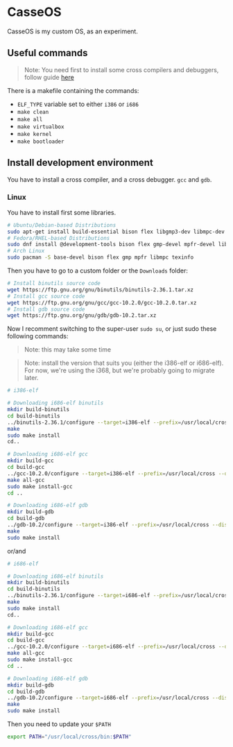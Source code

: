 # CasseOS
CasseOS is my custom OS, as an experiment.

## Useful commands

> Note: You need first to install some cross compilers and debuggers, follow guide [here](#install-development-environment)

There is a makefile containing the commands:

- `ELF_TYPE` variable set to either `i386` or `i686`
- `make clean`
- `make all`
- `make virtualbox`
- `make kernel`
- `make bootloader`

## Install development environment
You have to install a cross compiler, and a cross debugger. `gcc` and `gdb`.

### Linux
You have to install first some libraries.
```bash
# Ubuntu/Debian-based Distributions
sudo apt-get install build-essential bison flex libgmp3-dev libmpc-dev libmpfr-dev texinfo
# Fedora/RHEL-based Distributions
sudo dnf install @development-tools bison flex gmp-devel mpfr-devel libmpc-devel texinfo
# Arch Linux
sudo pacman -S base-devel bison flex gmp mpfr libmpc texinfo
```

Then you have to go to a custom folder or the `Downloads` folder:

```bash
# Install binutils source code
wget https://ftp.gnu.org/gnu/binutils/binutils-2.36.1.tar.xz
# Install gcc source code
wget https://ftp.gnu.org/gnu/gcc/gcc-10.2.0/gcc-10.2.0.tar.xz
# Install gdb source code
wget https://ftp.gnu.org/gnu/gdb/gdb-10.2.tar.xz
```

Now I recomment switching to the super-user `sudo su`, or just sudo these following commands:
> Note: this may take some time

> Note: install the version that suits you (either the i386-elf or i686-elf). For now, we're using the i368, but we're probably going to migrate later. 

```bash
# i386-elf

# Downloading i686-elf binutils
mkdir build-binutils
cd build-binutils
../binutils-2.36.1/configure --target=i386-elf --prefix=/usr/local/cross --disable-nls --disable-werror
make
sudo make install
cd..

# Downloading i686-elf gcc
mkdir build-gcc
cd build-gcc
../gcc-10.2.0/configure --target=i386-elf --prefix=/usr/local/cross --disable-nls --enable-languages=c --without-headers
make all-gcc
sudo make install-gcc
cd ..

# Downloading i686-elf gdb
mkdir build-gdb
cd build-gdb
../gdb-10.2/configure --target=i386-elf --prefix=/usr/local/cross --disable-werror
make
sudo make install
```
or/and
```bash
# i686-elf

# Downloading i686-elf binutils
mkdir build-binutils
cd build-binutils
../binutils-2.36.1/configure --target=i686-elf --prefix=/usr/local/cross --disable-nls --disable-werror
make
sudo make install
cd..

# Downloading i686-elf gcc
mkdir build-gcc
cd build-gcc
../gcc-10.2.0/configure --target=i686-elf --prefix=/usr/local/cross --disable-nls --enable-languages=c --without-headers
make all-gcc
sudo make install-gcc
cd ..

# Downloading i686-elf gdb
mkdir build-gdb
cd build-gdb
../gdb-10.2/configure --target=i686-elf --prefix=/usr/local/cross --disable-werror
make
sudo make install
```

Then you need to update your `$PATH`
```bash
export PATH="/usr/local/cross/bin:$PATH"
```